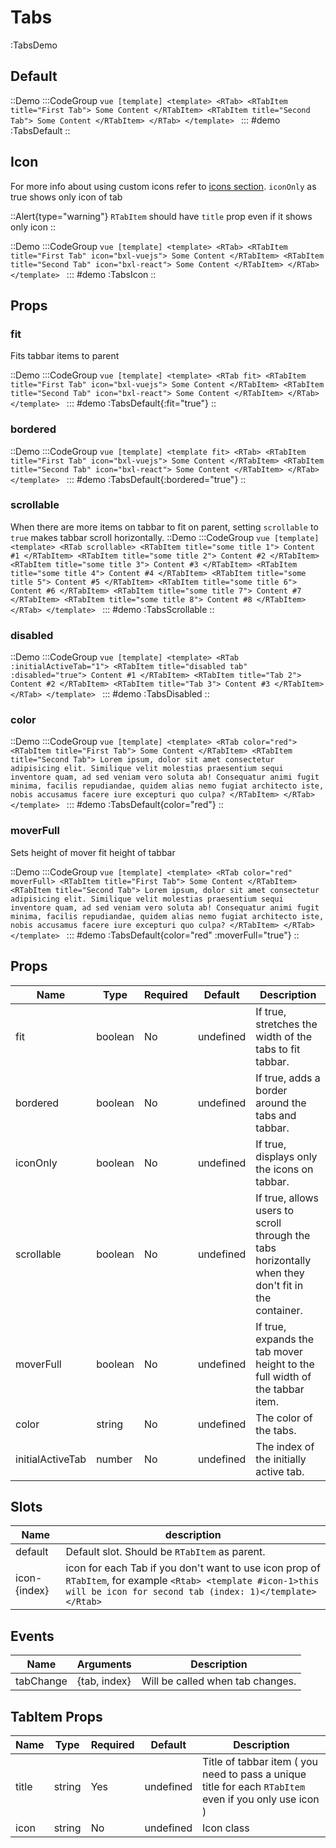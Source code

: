# Tabs

:TabsDemo

## Default

::Demo
  :::CodeGroup
    ```vue [template]
    <template>
    <RTab>
      <RTabItem title="First Tab">
        Some Content
      </RTabItem>
      <RTabItem title="Second Tab">
        Some Content
      </RTabItem>
    </RTab>
    </template>
    ```
  :::
#demo
  :TabsDefault
::

## Icon

For more info about using custom icons refer to [icons section](/customization#icons).
`iconOnly` as true shows only icon of tab

::Alert{type="warning"}
`RTabItem` should have `title` prop even if it shows only icon
::

::Demo
  :::CodeGroup
    ```vue [template]
    <template>
    <RTab>
      <RTabItem title="First Tab" icon="bxl-vuejs">
        Some Content
      </RTabItem>
      <RTabItem title="Second Tab" icon="bxl-react">
        Some Content
      </RTabItem>
    </RTab>
    </template>
    ```
  :::
#demo
  :TabsIcon
::

## Props

### fit

Fits tabbar items to parent

::Demo
  :::CodeGroup
    ```vue [template]
    <template>
    <RTab fit>
      <RTabItem title="First Tab" icon="bxl-vuejs">
        Some Content
      </RTabItem>
      <RTabItem title="Second Tab" icon="bxl-react">
        Some Content
      </RTabItem>
    </RTab>
    </template>
    ```
  :::
#demo
  :TabsDefault{:fit="true"}
::

### bordered
::Demo
  :::CodeGroup
    ```vue [template]
    <template fit>
    <RTab>
      <RTabItem title="First Tab" icon="bxl-vuejs">
        Some Content
      </RTabItem>
      <RTabItem title="Second Tab" icon="bxl-react">
        Some Content
      </RTabItem>
    </RTab>
    </template>
    ```
  :::
#demo
  :TabsDefault{:bordered="true"}
::

### scrollable
When there are more items on tabbar to fit on parent, setting `scrollable` to `true` makes tabbar scroll horizontally.
::Demo
  :::CodeGroup
    ```vue [template]
    <template>
    <RTab scrollable>
      <RTabItem title="some title 1"> Content #1 </RTabItem>
      <RTabItem title="some title 2"> Content #2 </RTabItem>
      <RTabItem title="some title 3"> Content #3 </RTabItem>
      <RTabItem title="some title 4"> Content #4 </RTabItem>
      <RTabItem title="some title 5"> Content #5 </RTabItem>
      <RTabItem title="some title 6"> Content #6 </RTabItem>
      <RTabItem title="some title 7"> Content #7 </RTabItem>
      <RTabItem title="some title 8"> Content #8 </RTabItem>
    </RTab>
    </template>
    ```
  :::
#demo
  :TabsScrollable
::

### disabled
::Demo
  :::CodeGroup
    ```vue [template]
    <template>
    <RTab :initialActiveTab="1">
      <RTabItem title="disabled tab" :disabled="true"> Content #1 </RTabItem>
      <RTabItem title="Tab 2"> Content #2 </RTabItem>
      <RTabItem title="Tab 3"> Content #3 </RTabItem>
    </RTab>
    </template>
    ```
  :::
#demo
  :TabsDisabled
::

### color

::Demo
  :::CodeGroup
    ```vue [template]
    <template>
    <RTab color="red">
      <RTabItem title="First Tab">
        Some Content
      </RTabItem>
      <RTabItem title="Second Tab">
        Lorem ipsum, dolor sit amet consectetur adipisicing elit. Similique velit molestias praesentium sequi inventore quam, ad sed veniam vero soluta ab! Consequatur animi fugit minima, facilis repudiandae, quidem alias nemo fugiat architecto iste, nobis accusamus facere iure excepturi quo culpa?
      </RTabItem>
    </RTab>
    </template>
    ```
  :::
#demo
  :TabsDefault{color="red"}
::

### moverFull
Sets height of mover fit height of tabbar

::Demo
  :::CodeGroup
    ```vue [template]
    <template>
    <RTab color="red" moverFull>
      <RTabItem title="First Tab">
        Some Content
      </RTabItem>
      <RTabItem title="Second Tab">
        Lorem ipsum, dolor sit amet consectetur adipisicing elit. Similique velit molestias praesentium sequi inventore quam, ad sed veniam vero soluta ab! Consequatur animi fugit minima, facilis repudiandae, quidem alias nemo fugiat architecto iste, nobis accusamus facere iure excepturi quo culpa?
      </RTabItem>
    </RTab>
    </template>
    ```
  :::
#demo
  :TabsDefault{color="red" :moverFull="true"}
::

## Props
| Name             | Type    | Required | Default       | Description                                                                                         |
| ---------------- | ------- | -------- | ------------- | --------------------------------------------------------------------------------------------------- |
| fit              | boolean | No       | undefined     | If true, stretches the width of the tabs to fit tabbar.                                             |
| bordered         | boolean | No       | undefined     | If true, adds a border around the tabs and tabbar.                                                  |
| iconOnly         | boolean | No       | undefined     | If true, displays only the icons on tabbar.                                                         |
| scrollable       | boolean | No       | undefined     | If true, allows users to scroll through the tabs horizontally when they don't fit in the container. |
| moverFull        | boolean | No       | undefined     | If true, expands the tab mover height to the full width of the tabbar item.                         |
| color            | string  | No       | undefined     | The color of the tabs.                                                                              |
| initialActiveTab | number  | No       | undefined     | The index of the initially active tab.                                                              |

## Slots
| Name         | description                                                                                                                                                                   |
|--------------|-------------------------------------------------------------------------------------------------------------------------------------------------------------------------------|
| default      | Default slot. Should be `RTabItem` as parent.                                                                                                                                 |
| icon-{index} | icon for each Tab if you don't want to use icon prop of `RTabItem`, for example ```<Rtab> <template #icon-1>this will be icon for second tab (index: 1)</template> </Rtab>``` |

## Events
| Name      | Arguments    | Description                     |
|-----------|--------------|---------------------------------|
| tabChange | {tab, index} | Will be called when tab changes.|

## TabItem Props
| Name  | Type   | Required | Default   | Description                                                                                            |
|-------|--------|----------|-----------|--------------------------------------------------------------------------------------------------------|
| title | string | Yes      | undefined | Title of tabbar item ( you need to pass a unique title for each `RTabItem` even if you only use icon ) |
| icon  | string | No       | undefined | Icon class                                                                                             |